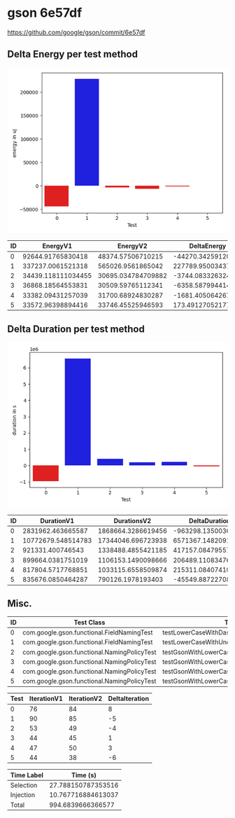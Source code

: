 # gson 6e57df


https://github.com/google/gson/commit/6e57df



## Delta Energy per test method

![](./gson_delta_energy_0_v.png)


| ID | EnergyV1 | EnergyV2 | DeltaEnergy |
| --- | --- | --- | --- |
| 0 | 92644.91765830418 | 48374.57506710215 | -44270.34259120203 |
| 1 | 337237.0061521318 | 565026.9561865042 | 227789.9500343724 |
| 2 | 34439.118111034455 | 30695.034784709882 | -3744.083326324573 |
| 3 | 36868.18564553831 | 30509.59765112341 | -6358.587994414898 |
| 4 | 33382.09431257039 | 31700.68924830287 | -1681.405064267521 |
| 5 | 33572.96398894416 | 33746.45525946593 | 173.4912705217721 |

## Delta Duration per test method

![](./gson_delta_duration_0_v.png)


| ID | DurationV1 | DurationsV2 | DeltaDuration |
| --- | --- | --- | --- |
| 0 | 2831962.463665587 | 1868664.3286619456 | -963298.1350036412 |
| 1 | 10772679.548514783 | 17344046.696723938 | 6571367.148209155 |
| 2 | 921331.400746543 | 1338488.4855421185 | 417157.0847955756 |
| 3 | 899664.0381751019 | 1106153.1490098666 | 206489.11083476478 |
| 4 | 817804.5717768851 | 1033115.6558509874 | 215311.08407410234 |
| 5 | 835676.0850464287 | 790126.1978193403 | -45549.887227088446 |

## Misc.

| ID | Test Class | Test Method |
| --- | --- | --- |
| 0 | com.google.gson.functional.FieldNamingTest | testLowerCaseWithDashes |
| 1 | com.google.gson.functional.FieldNamingTest | testLowerCaseWithUnderscores |
| 2 | com.google.gson.functional.NamingPolicyTest | testGsonWithLowerCaseDashPolicySerialization |
| 3 | com.google.gson.functional.NamingPolicyTest | testGsonWithLowerCaseDashPolicyDeserialiation |
| 4 | com.google.gson.functional.NamingPolicyTest | testGsonWithLowerCaseUnderscorePolicySerialization |
| 5 | com.google.gson.functional.NamingPolicyTest | testGsonWithLowerCaseUnderscorePolicyDeserialiation |




| Test | IterationV1 | IterationV2 | DeltaIteration |
| --- | --- | --- | --- |
| 0 | 76 | 84 | 8 |
| 1 | 90 | 85 | -5 |
| 2 | 53 | 49 | -4 |
| 3 | 44 | 45 | 1 |
| 4 | 47 | 50 | 3 |
| 5 | 44 | 38 | -6 |



| Time Label | Time (s) |
| --- | --- |
| Selection | 27.788150787353516 |
| Injection | 10.767716884613037 |
| Total | 994.6839666366577 |


